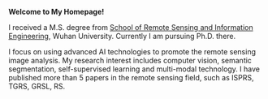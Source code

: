**Welcome to My Homepage!**

I received a M.S. degree from [School of Remote Sensing and Information Engineering](https://rsgis.whu.edu.cn/), Wuhan University. Currently I am pursuing Ph.D. there. 

I focus on using advanced AI technologies to promote the remote sensing image analysis. My research interest includes computer vision, semantic segmentation, self-supervised learning and multi-modal technology. I have published more than 5 papers in the remote sensing field, such as ISPRS, TGRS, GRSL, RS. 
